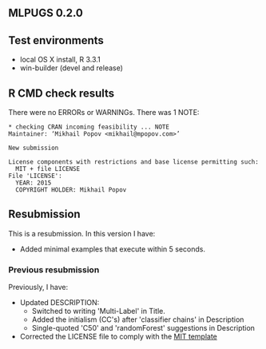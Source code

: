 MLPUGS 0.2.0
------------

## Test environments
* local OS X install, R 3.3.1
* win-builder (devel and release)

## R CMD check results
There were no ERRORs or WARNINGs. There was 1 NOTE:

```
* checking CRAN incoming feasibility ... NOTE
Maintainer: ‘Mikhail Popov <mikhail@mpopov.com>’

New submission

License components with restrictions and base license permitting such:
  MIT + file LICENSE
File 'LICENSE':
  YEAR: 2015
  COPYRIGHT HOLDER: Mikhail Popov
```

## Resubmission
This is a resubmission. In this version I have:

* Added minimal examples that execute within 5 seconds.

### Previous resubmission
Previously, I have:

* Updated DESCRIPTION:
    - Switched to writing 'Multi-Label' in Title.
    - Added the initialism (CC's) after 'classifier chains' in Description
    - Single-quoted 'C50' and 'randomForest' suggestions in Description
* Corrected the LICENSE file to comply with the [MIT template](https://www.r-project.org/Licenses/MIT)
